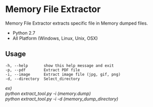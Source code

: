 # Memory File Extractor
Memory File Extractor extracts specific file in Memory dumped files.

* Python 2.7
* All Platform (Windows, Linux, Unix, OSX)

## Usage
```
-h, --help       show this help message and exit
-p, --pdf        Extract PDF file
-i, --image      Extract image file (jpg, gif, png)
-d, --directory  Select_directory
```

*ex)<br>
python extract_tool.py -i (memory.dump)<br>
python extract_tool.py -i -d (memory_dump_directory)*